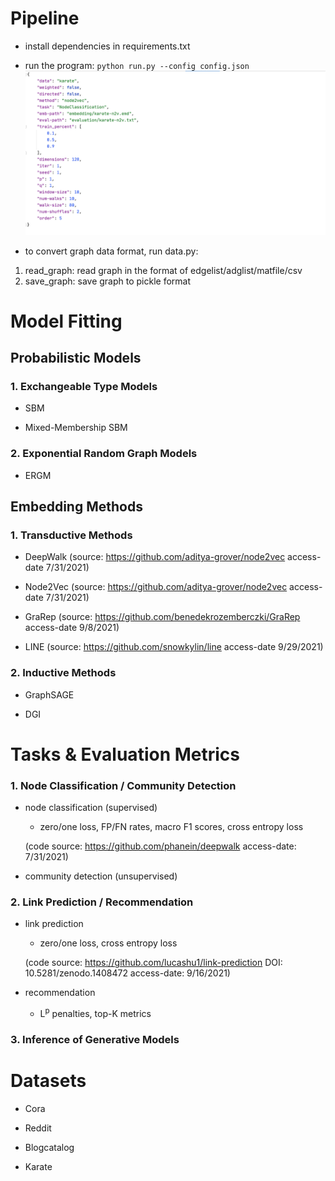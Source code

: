 
# Pipeline
- install dependencies in requirements.txt
- run the program: 
`python run.py --config config.json`
![example config file](config.png?raw=true "example config file")

- to convert graph data format, run data.py:
1. read_graph: read graph in the format of edgelist/adglist/matfile/csv
2. save_graph: save graph to pickle format

# Model Fitting
## Probabilistic Models

### 1. Exchangeable Type Models

- SBM
    
- Mixed-Membership SBM

### 2. Exponential Random Graph Models

- ERGM

## Embedding Methods
### 1. Transductive Methods
- DeepWalk (source: https://github.com/aditya-grover/node2vec access-date 7/31/2021)

- Node2Vec (source: https://github.com/aditya-grover/node2vec access-date 7/31/2021)

- GraRep (source: https://github.com/benedekrozemberczki/GraRep access-date 9/8/2021)

- LINE (source: https://github.com/snowkylin/line access-date 9/29/2021)

### 2. Inductive Methods
- GraphSAGE

- DGI


# Tasks & Evaluation Metrics
### 1. Node Classification / Community Detection
- node classification (supervised)

    - zero/one loss, FP/FN rates, macro F1 scores, cross entropy loss
    
    (code source: https://github.com/phanein/deepwalk access-date: 7/31/2021)

- community detection (unsupervised)

### 2. Link Prediction / Recommendation

- link prediction

    - zero/one loss, cross entropy loss

    (code source: https://github.com/lucashu1/link-prediction DOI: 10.5281/zenodo.1408472 access-date: 9/16/2021)

- recommendation
    
    - L<sup>p</sup> penalties, top-K metrics

### 3. Inference of Generative Models



# Datasets
- Cora

- Reddit

- Blogcatalog

- Karate


